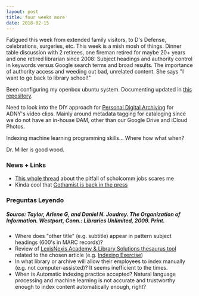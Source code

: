```yaml
---
layout: post
title: four weeks more
date: 2018-02-15
---
```


Fatigued this week from extended family visitors, to D's Defense, celebrations, surgeries, etc. This week is a mish mosh of things. 
Dinner table discussion with 2 retirees, one fireman retired for maybe 20+ years and one retired librarian since 2008:
Subject headings and authority control in keywords versus Google search terms and broad results. The importance of authority access and weeding out bad, unrelated content. She says "I want to go back to library school!"

Been configuring my openbox ubuntu system. Documenting updated in [this repository](https://github.com/michi-gato/openbox-ubuntu).

Need to look into the DIY approach for [Personal Digital Archiving](https://blogs.loc.gov/thesignal/2014/03/personal-digital-archiving-the-basics-of-scanning/) for ADNY's video clips. Mainly around metadata tagging for cataloging since we do not have an in-house DAM, other than our Google Drive and iCloud Photos.

Indexing machine learning programming skills... Where how what when?

Dr. Miller is good wood.

### News + Links
* [This whole thread](https://twitter.com/LibSkrat/status/964515623006097411) about the pitfall of scholcomm jobs scares me
* Kinda cool that [Gothamist is back in the press](https://www.wired.com/story/gothamist-dcist-laist-return-wnyc-public-radio/)

### Preguntas Leyendo
##### Source: Taylor, Arlene G, and Daniel N. Joudrey. The Organization of Information. Westport, Conn.: Libraries Unlimited, 2009. Print. 
* Where does "other title" (e.g. subtitle) appear in pattern subject headings (600's in MARC records)?
* Review of [LexisNexis Academy & Library Solutions thesaurus tool](http://www.lexisnexis.com.libezproxy2.syr.edu/hottopics/lnacademic/proxyIndex.asp?cn=1) related to the chosen article (e.g. [Indexing Exercise](http://metadataetc.org/616/ex_indexing.html))
* In what library or archive will allow their employees to index manually (e.g. not computer-assisted)? It seems inefficient to the times.
* When is Automatic indexing practice accepted? Natural language processing and machine learning is not accurate and trustworthy enough to index content automatically enough, right?
